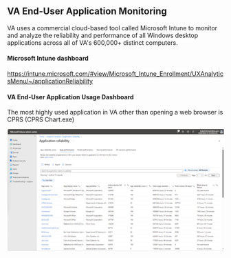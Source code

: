 ## VA End-User Application Monitoring
VA uses a commercial cloud-based tool called Microsoft Intune to monitor
and analyze the reliability and performance of all Windows desktop
applications across all of VA's 600,000+ distinct computers.


#### Microsoft Intune dashboard
https://intune.microsoft.com/#view/Microsoft_Intune_Enrollment/UXAnalyticsMenu/~/applicationReliability


#### VA End-User Application Usage Dashboard

The most highly used application in VA other than opening a web browser is CPRS  (CPRS Chart.exe)


![](img/total_usage_duration-14d.png)




